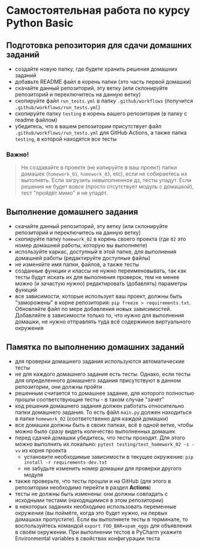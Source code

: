 # Самостоятельная работа по курсу Python Basic


## Подготовка репозитория для сдачи домашних заданий
- создайте новую папку, где будете хранить решения домашних заданий
- добавьте README файл в корень папки (это часть первой домашки)
- скачайте данный репозиторий, эту ветку (или склонируйте репозиторий и переключитесь на данную ветку)
- скопируйте файл `run_tests.yml` в папку `.github/workflows` (получится `.github/workflows/run_tests.yml`)
- скопируйте папку `testing` в корень вашего репозитория (в папку с readme файлом)
- убедитесь, что в вашем репозитории присутствует файл `.github/workflows/run_tests.yml` для GitHub Actions,
  а также папка `testing`, в которой находятся все тесты
  

### Важно!

> Не создавайте в проекте (не копируйте в ваш проект) папки домашек (`homework_01`, `homework_03`, etc),
> если не собираетесь их выполнять. Если загрузить невыполненное дз, тесты упадут. 
> Если решения не будет вовсе (просто отсутствует модуль с домашкой), тест "пройдёт мимо" и не упадёт.


## Выполнение домашнего задания
- скачайте данный репозиторий, эту ветку (или склонируйте репозиторий и переключитесь на данную ветку)
- скопируйте папку `homework_02` в корень своего проекта (где `02` это номер домашней работы, которую вы выполняете)
- используйте каркас, доступный в этой папке, для выполнения домашней работы (редактируйте доступные файлы)
- не изменяйте имя папки, файлов, а также тесты
- созданные функции и классы не нужно переименовывать, так как тесты будут искать их для выполнения проверок, 
  тем не менее можно (и зачастую нужно) редактировать (добавлять) параметры функций
- все зависимости, которые использует ваш проект, должны быть "заморожены" в корне репозитория: `pip freeze > requirements.txt`. 
  Обновляйте файл по мере добавления новых зависимостей. 
  Добавляйте в зависимости только то, что нужно для выполнения домашки, не нужно отправлять туда всё содержимое виртуального окружения 


## Памятка по выполнению домашних заданий
- для проверки домашнего задания используются автоматические тесты
- не для каждого домашнего задания есть тесты. 
  Однако, если тесты для определенного домашнего задания присутствуют в данном репозитории, они должны пройти
- решенным считается то домашнее задание, для которого полностью прошли соответствующие тесты - в таком случае "зачёт"
- код решения домашнего задания должен работать относительно папки домашнего задания. То есть файл `main.py` должен находиться в папке `homework_02` (соответственно для каждой домашки)
- все домашки должны быть в своих папках, всё в одной ветке, чтобы можно было сразу видеть количество выполненных домашек
- перед сдачей домашки убедитесь, что тесты проходят. 
  Для этого можно выполнить их локально: `pytest testing/test_homework_02 -s -vv` из корня проекта
  - установите необходимые зависимости в текущее окружение: `pip install -r requirements-dev.txt` 
  - не забудьте изменить номер домашки для проверки другого модуля
- также проверьте, что тесты прошли и на GitHub (для этого в репозитории необходимо перейти в раздел **Actions**)
- тесты не должны быть изменены: они должны совпадать с исходными тестами (находящимися в этом репозитории)
- в некоторых заданиях необходимо использовать переменные окружения (вы поймёте, когда это будет нужно, на первых домашках пропустите). 
  Если вы выполняете тесты в терминале, то воспользуйтесь командой `export FOO_BAR=spam_eggs` для объявления в своём окружении. 
  При выполнении тестов в PyCharm укажите Environmental variables в свойствах конфигурации теста
